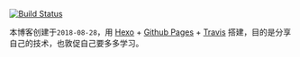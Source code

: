 [![Build Status](https://travis-ci.org/luffySAMA/luffySAMA.github.io.svg?branch=source)](https://travis-ci.org/luffySAMA/luffySAMA.github.io)


本博客创建于`2018-08-28`，用 [Hexo](https://hexo.io/zh-cn/) + [Github Pages](https://pages.github.com/) + [Travis](https://travis-ci.org/) 搭建，目的是分享自己的技术，也敦促自己要多多学习。